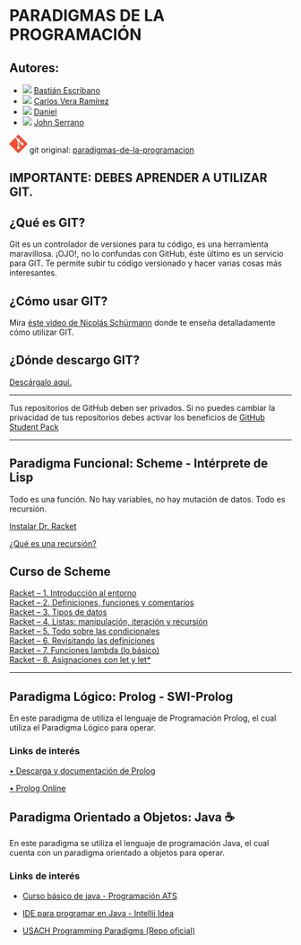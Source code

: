 # PARADIGMAS DE LA PROGRAMACIÓN

## Autores:
-  <img width="16" src="https://avatars.githubusercontent.com/u/67527996?v=4"></img> [Bastián Escribano](https://github.com/vastien)
-  <img width="16" src="https://avatars.githubusercontent.com/u/83312809?v=4"></img> [Carlos Vera Ramírez](https://github.com/Cveramz)
-  <img width="16" src="https://avatars.githubusercontent.com/u/74688364?v=4"></img> [Daniel](https://github.com/Danaxar)
-  <img width="16" src="https://avatars.githubusercontent.com/u/91446330?v=4"></img> [John Serrano](https://github.com/PodssilDev)

![logo-git](./../sources/git.svg) git original: [paradigmas-de-la-programacion](https://github.com/vastien/paradigmas-de-la-programacion)
## IMPORTANTE: DEBES APRENDER A UTILIZAR GIT.

## ¿Qué es GIT?                   
Git es un controlador de versiones para tu código, es una herramienta maravillosa. 
¡OJO!, no lo confundas con GitHub, éste último es un servicio para GIT. Te permite subir tu código versionado y hacer varias cosas más interesantes.       

## ¿Cómo usar GIT?               
Mira [éste video de Nicolás Schürmann](https://www.youtube.com/watch?v=VdGzPZ31ts8) donde te enseña detalladamente cómo utilizar GIT.

## ¿Dónde descargo GIT?                        
[Descárgalo aquí.](https://git-scm.com/downloads)                               

________________________________________________________________________________________________________________
             
              
Tus repositorios de GitHub deben ser privados. Si no puedes cambiar la privacidad de tus repositorios debes activar los beneficios de [GitHub Student Pack](https://education.github.com/pack)

________________________________________________________________________________________________________________


## Paradigma Funcional: Scheme - Intérprete de Lisp

Todo es una función. No hay variables, no hay mutación de datos. Todo es recursión.

[Instalar Dr. Racket](https://download.racket-lang.org/)

[¿Qué es una recursión?](https://www.youtube.com/watch?v=yX5kR63Dpdw)

## Curso de Scheme
                                          
[Racket – 1. Introducción al entorno](https://www.youtube.com/watch?v=NwZPlLTK-UQ)                                   
[Racket – 2. Definiciones, funciones y comentarios](https://www.youtube.com/watch?v=rs9HGt-sM04)                            
[Racket – 3. Tipos de datos](https://www.youtube.com/watch?v=t0pislja1-0)                                                        
[Racket – 4. Listas: manipulación, iteración y recursión](https://www.youtube.com/watch?v=H3ExAU7QKt4)                                   
[Racket – 5. Todo sobre las condicionales](https://www.youtube.com/watch?v=tfP8FFugfXM)                                          
[Racket – 6. Revisitando las definiciones](https://www.youtube.com/watch?v=lVUQRbWTz5o&)                                   
[Racket – 7. Funciones lambda (lo básico)](https://www.youtube.com/watch?v=LJ5Km0p2kwY)                                   
[Racket – 8. Asignaciones con let y let*](https://www.youtube.com/watch?v=gTiacw5m91U)                            
________________________________________________________________________________________________________________


## Paradigma Lógico: Prolog - SWI-Prolog
En este paradigma de utiliza el lenguaje de Programación Prolog, el cual utiliza el Paradigma Lógico para operar.

### Links de interés

[• Descarga y documentación de Prolog](https://www.swi-prolog.org/)

[• Prolog Online](https://swish.swi-prolog.org/)

## Paradigma Orientado a Objetos: Java ☕
En este paradigma se utiliza el lenguaje de programación Java, el cual cuenta con un paradigma orientado a objetos para operar. 

### Links de interés
- [Curso básico de java - Programación ATS](https://youtube.com/playlist?list=PLWtYZ2ejMVJkjOuTCzIk61j7XKfpIR74K)

- [IDE para programar en Java - Intellij Idea](https://www.jetbrains.com/es-es/idea/download/)

- [USACH Programming Paradigms (Repo oficial)](https://github.com/USACH-GM-Programming-Paradigms)
